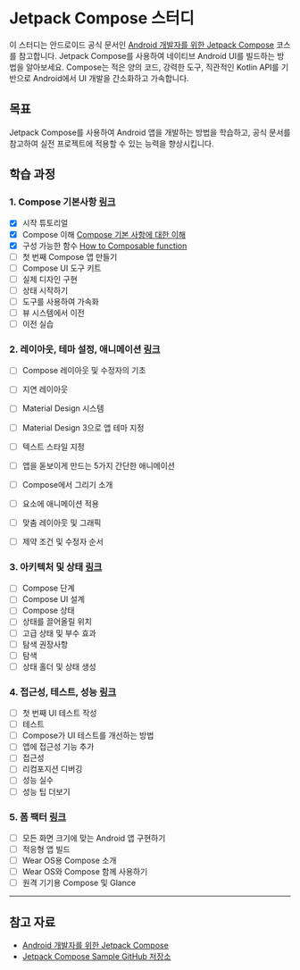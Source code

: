 # Jetpack Compose 스터디

이 스터디는 안드로이드 공식 문서인 [Android 개발자를 위한 Jetpack Compose](https://developer.android.com/courses/jetpack-compose/course?hl=ko) 코스를 참고합니다. Jetpack Compose를 사용하여 네이티브 Android UI를 빌드하는 방법을 알아보세요. Compose는 적은 양의 코드, 강력한 도구, 직관적인 Kotlin API를 기반으로 Android에서 UI 개발을 간소화하고 가속합니다.

## 목표

Jetpack Compose를 사용하여 Android 앱을 개발하는 방법을 학습하고, 공식 문서를 참고하여 실전 프로젝트에 적용할 수 있는 능력을 향상시킵니다.

## 학습 과정

### 1. Compose 기본사항 [링크](https://developer.android.com/courses/pathways/jetpack-compose-for-android-developers-1?hl=ko)

- [x] 시작 튜토리얼 
- [x] Compose 이해 [Compose 기본 사항에 대한 이해](https://velog.io/@nter-developer/compose-essentials)
- [x] 구성 가능한 함수 [How to Composable function](https://velog.io/@nter-developer/compose-composable-fun)
- [ ] 첫 번째 Compose 앱 만들기
- [ ] Compose UI 도구 키트
- [ ] 실제 디자인 구현
- [ ] 상태 시작하기
- [ ] 도구를 사용하여 가속화
- [ ] 뷰 시스템에서 이전
- [ ] 이전 실습

### 2. 레이아웃, 테마 설정, 애니메이션 [링크](https://developer.android.com/courses/pathways/jetpack-compose-for-android-developers-2?hl=ko)

- [ ] Compose 레이아웃 및 수정자의 기초
- [ ] 지연 레이아웃
- [ ] Material Design 시스템
- [ ] Material Design 3으로 앱 테마 지정
- [ ] 텍스트 스타일 지정
- [ ] 앱을 돋보이게 만드는 5가지 간단한 애니메이션
- [ ] Compose에서 그리기 소개
- [ ] 요소에 애니메이션 적용
- [ ] 맞춤 레이아웃 및 그래픽
- [ ] 제약 조건 및 수정자 순서


### 3. 아키텍처 및 상태 [링크](https://developer.android.com/courses/pathways/jetpack-compose-for-android-developers-3?hl=ko)

- [ ] Compose 단계
- [ ] Compose UI 설계
- [ ] Compose 상태
- [ ] 상태를 끌어올릴 위치
- [ ] 고급 상태 및 부수 효과
- [ ] 탐색 권장사항
- [ ] 탐색
- [ ] 상태 홀더 및 상태 생성

### 4. 접근성, 테스트, 성능 [링크](https://developer.android.com/courses/pathways/jetpack-compose-for-android-developers-4?hl=ko)

- [ ] 첫 번째 UI 테스트 작성
- [ ] 테스트
- [ ] Compose가 UI 테스트를 개선하는 방법
- [ ] 앱에 접근성 기능 추가
- [ ] 접근성
- [ ] 리컴포지션 디버깅
- [ ] 성능 실수
- [ ] 성능 팁 더보기

### 5. 폼 팩터 [링크](https://developer.android.com/courses/pathways/jetpack-compose-for-android-developers-5?hl=ko)

- [ ] 모든 화면 크기에 맞는 Android 앱 구현하기
- [ ] 적응형 앱 빌드
- [ ] Wear OS용 Compose 소개
- [ ] Wear OS와 Compose 함께 사용하기
- [ ] 원격 기기용 Compose 및 Glance

---

## 참고 자료

- [Android 개발자를 위한 Jetpack Compose](https://developer.android.com/courses/jetpack-compose/course?hl=ko)
- [Jetpack Compose Sample GitHub 저장소](https://github.com/android/compose-samples)
